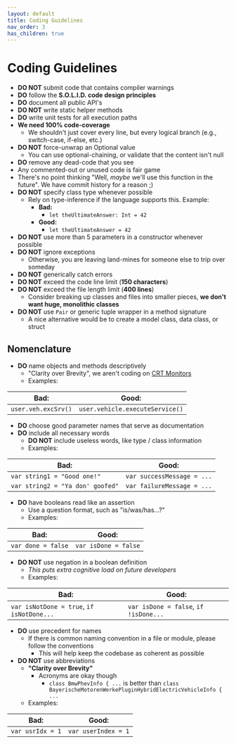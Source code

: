 ```yaml
---
layout: default
title: Coding Guidelines
nav_order: 3
has_children: true
---
```


# Coding Guidelines

* **DO NOT** submit code that contains compiler warnings
* **DO** follow the **S.O.L.I.D. code design principles**
* **DO** document all public API's
* **DO NOT** write static helper methods
* **DO** write unit tests for all execution paths
* **We need 100% code-coverage**
  * We shouldn't just cover every line, but every logical branch (e.g., switch-case, if-else, etc.)
* **DO NOT** force-unwrap an Optional value
  * You can use optional-chaining, or validate that the content isn't null
* **DO** remove any dead-code that you see
* Any commented-out or unused code is fair game
* There's no point thinking "Well, *maybe* we'll use this function in the future".  We have commit history for a reason ;)
* **DO NOT** specify class type whenever possible
  * Rely on type-inference if the language supports this.  Example:
    * **Bad:**
      * `let theUltimateAnswer: Int = 42`
    * **Good:**
      * `let theUltimateAnswer = 42`
* **DO NOT** use more than 5 parameters in a constructor whenever possible
* **DO NOT** ignore exceptions
  * Otherwise, you are leaving land-mines for someone else to trip over someday
* **DO NOT** generically catch errors
* **DO NOT** exceed the code line limit (**150 characters**)
* **DO NOT** exceed the file length limit (**400 lines**)
  * Consider breaking up classes and files into smaller pieces, **we don't want huge, monolithic classes**
* **DO NOT** use `Pair` or generic tuple wrapper in a method signature
  * A nice alternative would be to create a model class, data class, or struct

## Nomenclature

* **DO** name objects and methods descriptively
  * "Clarity over Brevity", we aren't coding on [CRT Monitors](https://en.wikipedia.org/wiki/File:20020811203148_-_NOI_2002.jpg)
  * Examples:

| **Bad:** | **Good:** |
| --- | --- |
| `user.veh.excSrv()` | `user.vehicle.executeService()` |

* **DO** choose good parameter names that serve as documentation
* **DO** include all necessary words
  * **DO NOT** include useless words, like type / class information
  * Examples: 

| **Bad:** | **Good:** |
| --- | --- |
| `var string1 = "Good one!"` | `var successMessage = ...` |
| `var string2 = "Ya don' goofed"` | `var failureMessage = ...` |

* **DO** have booleans read like an assertion
  * Use a question format, such as "is/was/has...?"
  * Examples: 

| **Bad:** | **Good:** |
| --- | --- |
| `var done = false` | `var isDone = false` |

* **DO NOT** use negation in a boolean definition
  * *This puts extra cognitive load on future developers*
  * Examples: 

| **Bad:** | **Good:** |
| --- | --- |
| `var isNotDone = true`, `if isNotDone...` | `var isDone = false`, `if !isDone...` |

* **DO** use precedent for names
  * If there is common naming convention in a file or module, please follow the conventions
    * This will help keep the codebase as coherent as possible
* **DO NOT** use abbreviations
  * **"Clarity over Brevity"**
    * Acronyms are okay though
      * `class BmwPhevInfo { ...` is better than `class BayerischeMotorenWerkePluginHybridElectricVehicleInfo { ...`
  * Examples:

| **Bad:** | **Good:** |
| --- | --- |
| `var usrIdx = 1` | `var userIndex = 1` |